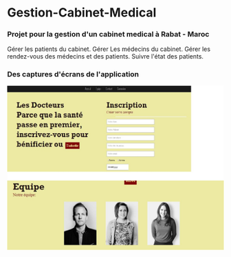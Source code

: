 # Gestion-Cabinet-Medical

### Projet pour la gestion d'un cabinet medical à Rabat - Maroc

Gérer les patients du cabinet. 
Gérer  Les médecins du cabinet.
Gérer les rendez-vous  des médecins et des patients. 
Suivre l'état des patients.


### Des captures d'écrans de l'application 
![Cabinet Medical ](https://raw.githubusercontent.com/elaissoussi/Image/master/Capture.JPG)
![Cabinet Medical ](https://raw.githubusercontent.com/elaissoussi/Image/master/Capture2.JPG)

